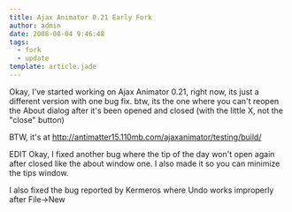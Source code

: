 ```yaml
---
title: Ajax Animator 0.21 Early Fork
author: admin
date: 2008-08-04 9:46:48
tags: 
  - fork
  - update
template: article.jade
---
```


Okay, I've started working on Ajax Animator 0.21, right now, its just a different version with one bug fix. btw, its the one where you can't reopen the About dialog after it's been opened and closed (with the little X, not the "close" button)

BTW, it's at http://antimatter15.110mb.com/ajaxanimator/testing/build/

EDIT
Okay, I fixed another bug where the tip of the day won't open again after closed like the about window one. I also made it so you can minimize the tips window.

I also fixed the bug reported by Kermeros where Undo works improperly after File-&gt;New
